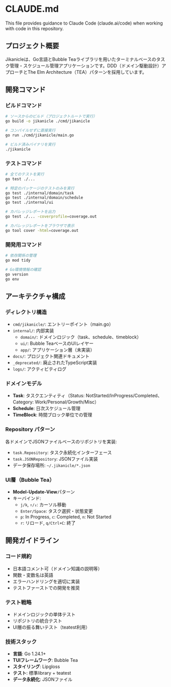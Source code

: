 # CLAUDE.md

This file provides guidance to Claude Code (claude.ai/code) when working with code in this repository.

## プロジェクト概要

Jikanicleは、Go言語とBubble Teaライブラリを用いたターミナルベースのタスク管理・スケジュール管理アプリケーションです。DDD（ドメイン駆動設計）アプローチとThe Elm Architecture（TEA）パターンを採用しています。

## 開発コマンド

### ビルドコマンド
```bash
# ソースからのビルド（プロジェクトルートで実行）
go build -o jikanicle ./cmd/jikanicle

# コンパイルせずに直接実行
go run ./cmd/jikanicle/main.go

# ビルド済みバイナリを実行
./jikanicle
```

### テストコマンド
```bash
# 全てのテストを実行
go test ./...

# 特定のパッケージのテストのみを実行
go test ./internal/domain/task
go test ./internal/domain/schedule
go test ./internal/ui

# カバレッジレポートを出力
go test ./... -coverprofile=coverage.out

# カバレッジレポートをブラウザで表示
go tool cover -html=coverage.out
```

### 開発用コマンド
```bash
# 依存関係の管理
go mod tidy

# Go環境情報の確認
go version
go env
```

## アーキテクチャ構成

### ディレクトリ構造
- `cmd/jikanicle/`: エントリーポイント（main.go）
- `internal/`: 内部実装
  - `domain/`: ドメインロジック（task、schedule、timeblock）
  - `ui/`: Bubble TeaベースのUIレイヤー
  - `app/`: アプリケーション層（未実装）
- `docs/`: プロジェクト関連ドキュメント
- `_deprecated/`: 廃止されたTypeScript実装
- `logs/`: アクティビティログ

### ドメインモデル
- **Task**: タスクエンティティ（Status: NotStarted/InProgress/Completed、Category: Work/Personal/Growth/Misc）
- **Schedule**: 日次スケジュール管理
- **TimeBlock**: 時間ブロック単位での管理

### Repository パターン
各ドメインでJSONファイルベースのリポジトリを実装:
- `task.Repository`: タスク永続化インターフェース
- `task.JSONRepository`: JSONファイル実装
- データ保存場所: `~/.jikanicle/*.json`

### UI層（Bubble Tea）
- **Model-Update-View**パターン
- キーバインド:
  - `j/k`, `↑/↓`: カーソル移動
  - `Enter/Space`: タスク選択・状態変更
  - `p`: In Progress, `c`: Completed, `n`: Not Started
  - `r`: リロード, `q/Ctrl+C`: 終了

## 開発ガイドライン

### コード規約
- 日本語コメント可（ドメイン知識の説明等）
- 関数・変数名は英語
- エラーハンドリングを適切に実装
- テストファーストでの開発を推奨

### テスト戦略
- ドメインロジックの単体テスト
- リポジトリの統合テスト
- UI層の振る舞いテスト（teatest利用）

### 技術スタック
- **言語**: Go 1.24.1+
- **TUIフレームワーク**: Bubble Tea
- **スタイリング**: Lipgloss
- **テスト**: 標準library + teatest
- **データ永続化**: JSONファイル
